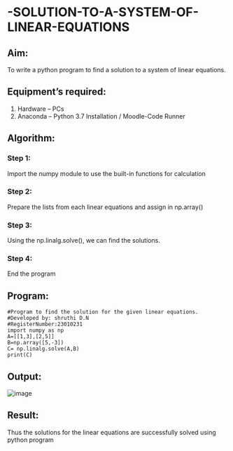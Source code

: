 # -SOLUTION-TO-A-SYSTEM-OF-LINEAR-EQUATIONS
## Aim:
To write a python program to find a solution to a system of linear equations.
## Equipment’s required:
1. 	Hardware – PCs
2. 	Anaconda – Python 3.7 Installation / Moodle-Code Runner
## Algorithm:
### Step 1: 
Import the numpy module to use the built-in functions for calculation
### Step 2: 
Prepare the lists from each linear equations and assign in np.array()
### Step 3: 
Using the np.linalg.solve(), we can find the solutions.
### Step 4: 
End the program
## Program:
```
#Program to find the solution for the given linear equations.
#Developed by: shruthi D.N
#RegisterNumber:23010231
import numpy as np
A=[[1,3],[2,5]]
B=np.array([5,-3])
C= np.linalg.solve(A,B)
print(C)
```
## Output:
![image](https://github.com/Shruthidn27/-SOLUTION-TO-A-SYSTEM-OF-LINEAR-EQUATIONS/assets/138849783/5e265013-8b28-4bc8-b465-5238848adc1c)

## Result: 
Thus the solutions for the linear equations are successfully solved using python program


